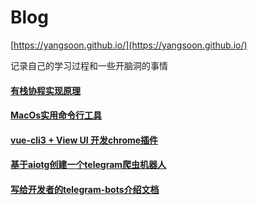 # Blog

[https://yangsoon.github.io/](https://yangsoon.github.io/)

记录自己的学习过程和一些开脑洞的事情


#### [有栈协程实现原理](https://yangsoon.github.io/#/posts/38)
#### [MacOs实用命令行工具](https://yangsoon.github.io/#/posts/37)
#### [vue-cli3 + View UI 开发chrome插件](https://yangsoon.github.io/#/posts/33)
#### [基于aiotg创建一个telegram爬虫机器人](https://yangsoon.github.io/#/posts/23)
#### [写给开发者的telegram-bots介绍文档](https://yangsoon.github.io/#/posts/21)
